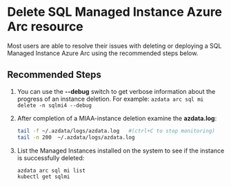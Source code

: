<properties
  pagetitle="Delete SQL Managed Instance Azure Arc resource&#xD;"
  service="microsoft.azuredata"
  resource="sqlmanagedinstances"
  ms.author="jopilov"
  selfhelptype="Generic"
  supporttopicids="32743969"
  resourcetags=""
  productpesids="17125"
  cloudenvironments="public"
  articleid="c5beca07-4efb-4a73-a9a3-098f3f5c4800"
  ownershipid="AzureData_Managed_Instance_Azure_Arc" />
# Delete SQL Managed Instance Azure Arc resource

Most users are able to resolve their issues with deleting or deploying a SQL Managed Instance Azure Arc using the recommended steps below.

## **Recommended Steps**

1. You can use the **--debug** switch to get verbose information about the progress of an instance deletion. For example: `azdata arc sql mi delete -n sqlmi4 --debug`
1. After completion of a MIAA-instance deletion examine the **azdata.log**:

   ```bash
   tail -f ~/.azdata/logs/azdata.log   #(ctrl+C to stop monitoring)
   tail -n 200  ~/.azdata/logs/azdata.log
   ```
1. List the Managed Instances installed on the system to see if the instance is successfully deleted:

   ```bash
   azdata arc sql mi list
   kubectl get sqlmi
   ```
   
